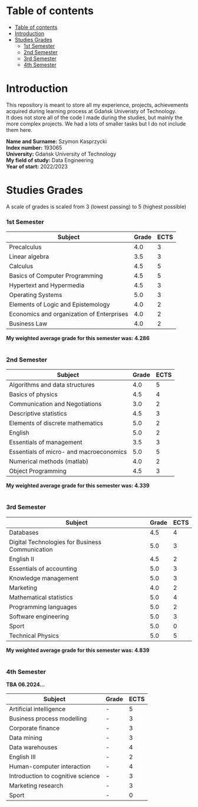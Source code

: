 # Table of contents

- [Table of contents](#table-of-contents)
- [Introduction](#introduction)
- [Studies Grades](#studies-grades)
  - [1st Semester](#1st-semester)
  - [2nd Semester](#2nd-semester)
  - [3rd Semester](#3rd-semester)
  - [4th Semester](#4th-semester)

# Introduction

This repository is meant to store all my experience, projects, achievements acquired during learning process at Gdańsk Univeristy of Technology.<br>
It does not store all of the code I made during the studies, but mainly the more complex projects. We had a lots of smaller tasks but I do not include them here.

**Name and Surname:** Szymon Kasprzycki <br>
**Index number:** 193065 <br>
**University:** Gdańsk University of Technology<br>
**My field of study:** Data Engineering<br>
**Year of start:** 2022/2023

# Studies Grades

A scale of grades is scaled from 3 (lowest passing) to 5 (highest possible)

### 1st Semester

| Subject                                   | Grade | ECTS |
| ----------------------------------------- | ----- | ---- |
| Precalculus                               | 4.0   | 3    |
| Linear algebra                            | 3.5   | 3    |
| Calculus                                  | 4.5   | 5    |
| Basics of Computer Programming            | 4.5   | 5    |
| Hypertext and Hypermedia                  | 4.5   | 3    |
| Operating Systems                         | 5.0   | 3    |
| Elements of Logic and Epistemology        | 4.0   | 2    |
| Economics and organization of Enterprises | 4.0   | 2    |
| Business Law                              | 4.0   | 2    |

**My weighted average grade for this semester was: 4.286**
<br>
<br>

### 2nd Semester

| Subject                                 | Grade | ECTS |
| --------------------------------------- | ----- | ---- |
| Algorithms and data structures          | 4.0   | 5    |
| Basics of physics                       | 4.5   | 4    |
| Communication and Negotiations          | 3.0   | 2    |
| Descriptive statistics                  | 4.5   | 3    |
| Elements of discrete mathematics        | 5.0   | 2    |
| English                                 | 5.0   | 2    |
| Essentials of management                | 3.5   | 3    |
| Essentials of micro- and macroeconomics | 5.0   | 5    |
| Numerical methods (matlab)              | 4.0   | 2    |
| Object Programming                      | 4.5   | 3    |

**My weighted average grade for this semester was: 4.339**
<br>
<br>

### 3rd Semester

| Subject                                         | Grade | ECTS |
| ----------------------------------------------- | ----- | ---- |
| Databases                                       | 4.5   | 4    |
| Digital Technologies for Business Communication | 5.0   | 3    |
| English II                                      | 4.5   | 2    |
| Essentials of accounting                        | 5.0   | 3    |
| Knowledge management                            | 5.0   | 3    |
| Marketing                                       | 4.0   | 2    |
| Mathematical statistics                         | 5.0   | 4    |
| Programming languages                           | 5.0   | 2    |
| Software engineering                            | 5.0   | 3    |
| Sport                                           | 5.0   | 0    |
| Technical Physics                               | 5.0   | 5    |

**My weighted average grade for this semester was: 4.839**
<br>
<br>

### 4th Semester

**TBA 06.2024...**

| Subject                           | Grade | ECTS |
| --------------------------------- | ----- | ---- |
| Artificial intelligence           | -     | 5    |
| Business process modelling        | -     | 3    |
| Corporate finance                 | -     | 3    |
| Data mining                       | -     | 3    |
| Data warehouses                   | -     | 4    |
| English III                       | -     | 2    |
| Human-computer interaction        | -     | 4    |
| Introduction to cognitive science | -     | 3    |
| Marketing research                | -     | 3    |
| Sport                             | -     | 0    |
